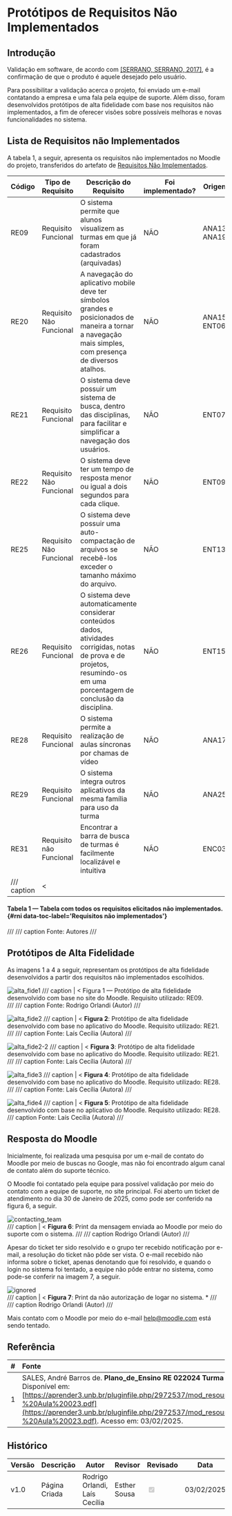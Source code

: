 # Protótipos de Requisitos Não Implementados

## Introdução

Validação em software, de acordo com [[SERRANO, SERRANO, 2017]](https://aprender3.unb.br/pluginfile.php/2972537/mod_resource/content/2/Requisitos%20-%20Aula%20023.pdf), é a confirmação de que o produto é aquele desejado pelo usuário.  

Para possibilitar a validação acerca o projeto, foi enviado um e-mail contatando a empresa e uma fala pela equipe de suporte. Além disso, foram desenvolvidos protótipos de alta fidelidade com base nos requisitos não implementados, a fim de oferecer visões sobre possíveis melhoras e novas funcionalidades no sistema.

## Lista de Requisitos não Implementados

A tabela 1, a seguir, apresenta os requisitos não implementados no Moodle do projeto, transferidos do artefato de [Requisitos Não Implementados](https://requisitos-de-software.github.io/2024.2-Moodle/Entregas/03%20-%20Modelagem/areq_nao_imp/#requisitos).

| Código  | Tipo de Requisito          | Descrição do Requisito  |  Foi implementado?  | Origem |
|---------|----------------------------|-------------------------|---------------------|--------|
| RE09    |  Requisito Funcional       |  O sistema permite que alunos visualizem as turmas em que já foram cadastrados (arquivadas) | NÃO | ANA13, ANA19 |
| RE20    |  Requisito Não Funcional   |  A navegação do aplicativo mobile deve ter símbolos grandes e posicionados de maneira a tornar a navegação mais simples, com presença de diversos atalhos. | NÃO | ANA15, ENT06 |
| RE21    |  Requisito Funcional       |  O sistema deve possuir um sistema de busca, dentro das disciplinas, para facilitar e simplificar a navegação dos usuários.| NÃO | ENT07 |
| RE22    |  Requisito Não Funcional   |  O sistema deve ter um tempo de resposta menor ou igual a dois segundos para cada clique. | NÃO | ENT09 |
| RE25    |  Requisito Não Funcional   |  O sistema deve possuir uma auto-compactação de arquivos se recebê-los exceder o tamanho máximo do arquivo.| NÃO | ENT13 |
| RE26    |  Requisito Funcional       |  O sistema deve automaticamente considerar conteúdos dados, atividades corrigidas, notas de prova e de projetos, resumindo-os em uma porcentagem de conclusão da disciplina.| NÃO |ENT15 |
| RE28    |  Requisito Funcional       |  O sistema permite a realização de aulas síncronas por chamas de vídeo | NÃO | ANA17 |
| RE29    |  Requisito Funcional       |  O sistema integra outros aplicativos da mesma família para uso da turma | NÃO | ANA25 |
| RE31    |  Requisito não Funcional   | Encontrar a barra de busca de turmas é facilmente localizável e intuitiva | NÃO | ENC03 |
/// caption | <
#### Tabela 1 — Tabela com todos os requisitos elicitados não implementados. {#rni data-toc-label='Requisitos não implementados'}
///
/// caption
Fonte: Autores
///

## Protótipos de Alta Fidelidade

As imagens 1 a 4 a seguir, representam os protótipos de alta fidelidade desenvolvidos a partir dos requisitos não implementados escolhidos. 

![alta_fide1](../../../img/alta_fide1.png) 
/// caption | <
Figura 1 — Protótipo de alta fidelidade desenvolvido com base no site do Moodle. Requisito utilizado: RE09.  
///
/// caption
Fonte: Rodrigo Orlandi (Autor)
///

![alta_fide2](../../../img/alta_fide2.jpeg) 
/// caption | <
 **Figura 2**: Protótipo de alta fidelidade desenvolvido com base no aplicativo do Moodle. Requisito utilizado: RE21. 
///
/// caption
Fonte: Laís Cecília (Autora)
///

![alta_fide2-2](../../../img/alta_fide_2_2.jpeg) 
/// caption | <
 **Figura 3**: Protótipo de alta fidelidade desenvolvido com base no aplicativo do Moodle. Requisito utilizado: RE21. 
///
/// caption
Fonte: Laís Cecília (Autora)
///

![alta_fide3](../../../img/alta_fide3.jpeg) 
/// caption | <
 **Figura 4**: Protótipo de alta fidelidade desenvolvido com base no aplicativo do Moodle. Requisito utilizado: RE28.
///
/// caption
Fonte: Laís Cecília (Autora)
///

![alta_fide4](../../../img/alta_fide4.jpeg) 
/// caption | <
**Figura 5**: Protótipo de alta fidelidade desenvolvido com base no aplicativo do Moodle. Requisito utilizado: RE28.
/// caption
Fonte: Laís Cecília (Autora)
///

## Resposta do Moodle

Inicialmente, foi realizada uma pesquisa por um e-mail de contato do Moodle por meio de buscas no Google, mas não foi encontrado algum canal de contato além do suporte técnico.

O Moodle foi contatado pela equipe para possível validação por meio do contato com a equipe de suporte, no site principal. Foi aberto um ticket de atendimento no dia 30 de Janeiro de 2025, como pode ser conferido na figura 6, a seguir.

![contacting_team](../../../img/contacting_team.png)  
/// caption | <
**Figura 6**: Print da mensagem enviada ao Moodle por meio do suporte com o sistema. 
///
/// caption
Rodrigo Orlandi (Autor)
///

Apesar do ticket ter sido resolvido e o grupo ter recebido notificação por e-mail, a resolução do ticket não pôde ser vista. O e-mail recebido não informa sobre o ticket, apenas denotando que foi resolvido, e quando o login no sistema foi tentado, a equipe não pôde entrar no sistema, como pode-se conferir na imagem 7, a seguir.

![ignored](../../../img/ignored.png)  
/// caption | <
**Figura 7**: Print da não autorização de logar no sistema. * 
///
/// caption
Rodrigo Orlandi (Autor)
///

Mais contato com o Moodle por meio do e-mail help@moodle.com está sendo tentado.

## Referência

| # | Fonte|
|---|:------|
| 1 | SALES, André Barros de. **Plano_de_Ensino RE 022024 Turma 02 v1**. UnB Gama (FCTE). Disponível em: [https://aprender3.unb.br/pluginfile.php/2972537/mod_resource/content/2/Requisitos%20-%20Aula%20023.pdf](https://aprender3.unb.br/pluginfile.php/2972537/mod_resource/content/2/Requisitos%20-%20Aula%20023.pdf). Acesso em: 03/02/2025. |


## Histórico

| Versão | Descrição                  | Autor                           | Revisor                  |                 Revisado          | Data       |
|--------|----------------------------|---------------------------------|--------------------------|-----------------------------------|------------|
| v1.0   | Página Criada              | Rodrigo Orlandi, Laís Cecília   | Esther Sousa    | <input type="checkbox" onclick="return false;" disabled checked/> | 03/02/2025 |